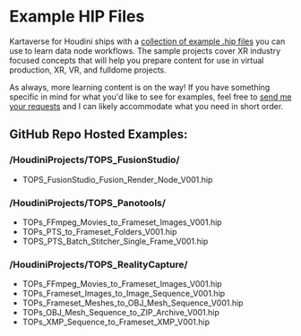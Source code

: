 # Example HIP Files

Kartaverse for Houdini ships with a [collection of example .hip files](https://github.com/Kartaverse/Kartaverse-for-Houdini/tree/master/HoudiniProjects) you can use to learn data node workflows. The sample projects cover XR industry focused concepts that will help you prepare content for use in virtual production, XR, VR, and fulldome projects.

As always, more learning content is on the way! If you have something specific in mind for what you'd like to see for examples, feel free to [send me your requests](mailto:andrew@andrewhazelden.com) and I can likely accommodate what you need in short order.

## GitHub Repo Hosted Examples:

### /HoudiniProjects/TOPS_FusionStudio/
- TOPS_FusionStudio_Fusion_Render_Node_V001.hip

### /HoudiniProjects/TOPS_Panotools/
- TOPs_FFmpeg_Movies_to_Frameset_Images_V001.hip
- TOPs_PTS_to_Frameset_Folders_V001.hip
- TOPS_PTS_Batch_Stitcher_Single_Frame_V001.hip

### /HoudiniProjects/TOPS_RealityCapture/
- TOPs_FFmpeg_Movies_to_Frameset_Images_V001.hip
- TOPs_Frameset_Images_to_Image_Sequence_V001.hip
- TOPs_Frameset_Meshes_to_OBJ_Mesh_Sequence_V001.hip
- TOPs_OBJ_Mesh_Sequence_to_ZIP_Archive_V001.hip
- TOPs_XMP_Sequence_to_Frameset_XMP_V001.hip
